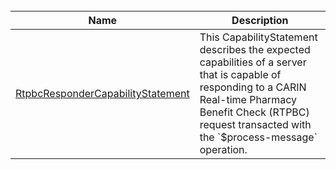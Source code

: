<br>
<table>
<thead>
<tr>
<th>Name</th>
<th>Description</th>
</tr>
</thead>
<tbody>
<tr>
<td><a href="CapabilityStatement-rtpbc-responder-capabilitystatement.html">RtpbcResponderCapabilityStatement</a></td>
<td>This CapabilityStatement describes the expected capabilities of a server that is capable of responding to a CARIN Real-time Pharmacy Benefit Check (RTPBC) request transacted with the `$process-message` operation.</td>
</tr>
</tbody>
</table>
<br>